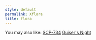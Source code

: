 ```yaml
---
style: default
permalink: Xflora
title: flora
---
```

You may also like:
[SCP-734](http://scp-wiki.net/scp-734)
[Guiser's Night](http://scp-wiki.net/guiser-s-night)